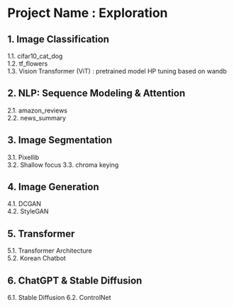 # Project Name : Exploration
  
## 1. Image Classification  
   1.1. cifar10_cat_dog  
   1.2. tf_flowers  
   1.3. Vision Transformer (ViT) : pretrained model HP tuning based on wandb  
    
## 2. NLP: Sequence Modeling & Attention  
   2.1. amazon_reviews  
   2.2. news_summary  

## 3. Image Segmentation 
   3.1. Pixellib  
   3.2. Shallow focus
   3.3. chroma keying  

## 4. Image Generation  
   4.1. DCGAN  
   4.2. StyleGAN  

## 5. Transformer
   5.1. Transformer Architecture  
   5.2. Korean Chatbot  

## 6. ChatGPT & Stable Diffusion
   6.1. Stable Diffusion
   6.2. ControlNet
